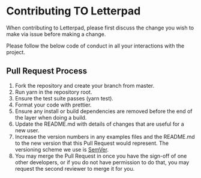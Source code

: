 # Contributing TO Letterpad

When contributing to Letterpad, please first discuss the change you wish to make via issue before making a change.

Please follow the below code of conduct in all your interactions with the project.

## Pull Request Process

1.  Fork the repository and create your branch from master.
2.  Run yarn in the repository root.
3.  Ensure the test suite passes (yarn test).
4.  Format your code with prettier.
5.  Ensure any install or build dependencies are removed before the end of the layer when doing a
    build.
6.  Update the README.md with details of changes that are useful for a new user.
7.  Increase the version numbers in any examples files and the README.md to the new version that this
    Pull Request would represent. The versioning scheme we use is [SemVer](http://semver.org/).
8.  You may merge the Pull Request in once you have the sign-off of one other developers, or if you
    do not have permission to do that, you may request the second reviewer to merge it for you.

